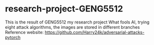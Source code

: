 # research-project-GENG5512
This is the result of GENG5512 my research project What fools AI, trying eight attack algorithms, the images are stored in different branches
Reference website: https://github.com/Harry24k/adversarial-attacks-pytorch
